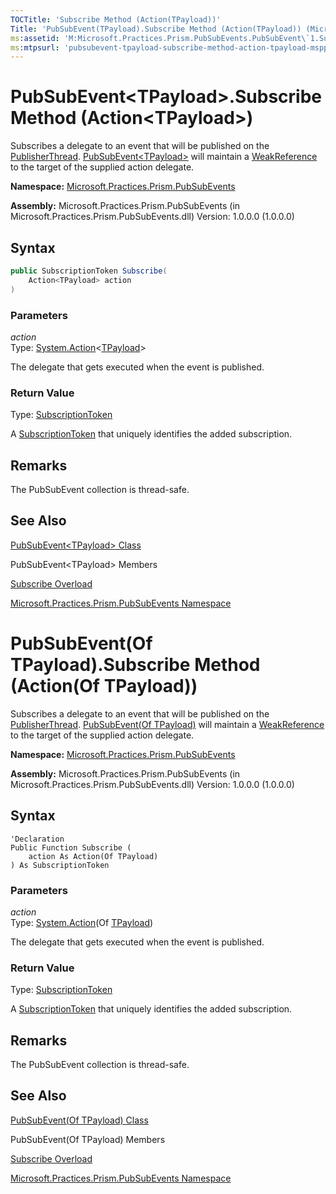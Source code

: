 ```yaml
---
TOCTitle: 'Subscribe Method (Action(TPayload))'
Title: 'PubSubEvent(TPayload).Subscribe Method (Action(TPayload)) (Microsoft.Practices.Prism.PubSubEvents)'
ms:assetid: 'M:Microsoft.Practices.Prism.PubSubEvents.PubSubEvent\`1.Subscribe(System.Action{\`0})'
ms:mtpsurl: 'pubsubevent-tpayload-subscribe-method-action-tpayload-mspp-pubsubevents.md'
---
```


# PubSubEvent&lt;TPayload&gt;.Subscribe Method (Action&lt;TPayload&gt;)

Subscribes a delegate to an event that will be published on the [PublisherThread](threadoption-enumeration-mspp-pubsubevents). [PubSubEvent&lt;TPayload&gt;](pubsubevent-tpayload-class-mspp-pubsubevents) will maintain a [WeakReference](http://msdn.microsoft.com/en-us/library/hbh8w2zd) to the target of the supplied action delegate.

**Namespace:** [Microsoft.Practices.Prism.PubSubEvents](mspp-pubsubevents-namespace)

**Assembly:** Microsoft.Practices.Prism.PubSubEvents (in Microsoft.Practices.Prism.PubSubEvents.dll) Version: 1.0.0.0 (1.0.0.0)

## Syntax

```C#
public SubscriptionToken Subscribe(
	Action<TPayload> action
)
```
### Parameters

*action*  
Type: [System.Action](http://msdn.microsoft.com/en-us/library/018hxwa8)&lt;[TPayload](pubsubevent-tpayload-class-mspp-pubsubevents)&gt;

The delegate that gets executed when the event is published.

### Return Value

Type: [SubscriptionToken](subscriptiontoken-class-mspp-pubsubevents)

A [SubscriptionToken](subscriptiontoken-class-mspp-pubsubevents) that uniquely identifies the added subscription.

## Remarks

 The PubSubEvent collection is thread-safe.

## See Also
[PubSubEvent&lt;TPayload&gt; Class](pubsubevent-tpayload-class-mspp-pubsubevents)

PubSubEvent&lt;TPayload&gt; Members

[Subscribe Overload](pubsubevent-tpayload-subscribe-method-mspp-pubsubevents)

[Microsoft.Practices.Prism.PubSubEvents Namespace](mspp-pubsubevents-namespace)

# PubSubEvent(Of TPayload).Subscribe Method (Action(Of TPayload))

Subscribes a delegate to an event that will be published on the [PublisherThread](threadoption-enumeration-mspp-pubsubevents). [PubSubEvent(Of TPayload)](pubsubevent-tpayload-class-mspp-pubsubevents) will maintain a [WeakReference](http://msdn.microsoft.com/en-us/library/hbh8w2zd) to the target of the supplied action delegate.

**Namespace:** [Microsoft.Practices.Prism.PubSubEvents](mspp-pubsubevents-namespace)

**Assembly:** Microsoft.Practices.Prism.PubSubEvents (in Microsoft.Practices.Prism.PubSubEvents.dll) Version: 1.0.0.0 (1.0.0.0)

## Syntax

```VB
'Declaration
Public Function Subscribe ( 
	action As Action(Of TPayload)
) As SubscriptionToken
```
### Parameters

*action*  
Type: [System.Action](http://msdn.microsoft.com/en-us/library/018hxwa8)(Of [TPayload](pubsubevent-tpayload-class-mspp-pubsubevents))

The delegate that gets executed when the event is published.

### Return Value

Type: [SubscriptionToken](subscriptiontoken-class-mspp-pubsubevents)

A [SubscriptionToken](subscriptiontoken-class-mspp-pubsubevents) that uniquely identifies the added subscription.

## Remarks

 The PubSubEvent collection is thread-safe.

## See Also
[PubSubEvent(Of TPayload) Class](pubsubevent-tpayload-class-mspp-pubsubevents)

PubSubEvent(Of TPayload) Members

[Subscribe Overload](pubsubevent-tpayload-subscribe-method-mspp-pubsubevents)

[Microsoft.Practices.Prism.PubSubEvents Namespace](mspp-pubsubevents-namespace)
